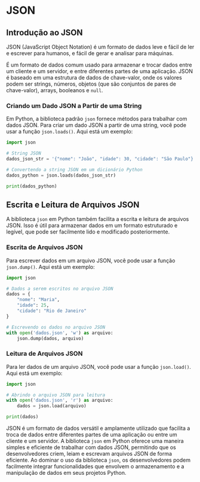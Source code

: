 # JSON

## Introdução ao JSON

JSON (JavaScript Object Notation) é um formato de dados leve e fácil de ler e escrever para humanos, e fácil de gerar e analisar para máquinas.

É um formato de dados comum usado para armazenar e trocar dados entre um cliente e um servidor, e entre diferentes partes de uma aplicação. JSON é baseado em uma estrutura de dados de chave-valor, onde os valores podem ser strings, números, objetos (que são conjuntos de pares de chave-valor), arrays, booleanos e `null`.

### Criando um Dado JSON a Partir de uma String

Em Python, a biblioteca padrão `json` fornece métodos para trabalhar com dados JSON. Para criar um dado JSON a partir de uma string, você pode usar a função `json.loads()`. Aqui está um exemplo:

``` python
import json

# String JSON
dados_json_str = '{"nome": "João", "idade": 30, "cidade": "São Paulo"}'

# Convertendo a string JSON em um dicionário Python
dados_python = json.loads(dados_json_str)

print(dados_python)
```

## Escrita e Leitura de Arquivos JSON

A biblioteca `json` em Python também facilita a escrita e leitura de arquivos JSON. Isso é útil para armazenar dados em um formato estruturado e legível, que pode ser facilmente lido e modificado posteriormente.

### Escrita de Arquivos JSON

Para escrever dados em um arquivo JSON, você pode usar a função `json.dump()`. Aqui está um exemplo:

``` python
import json

# Dados a serem escritos no arquivo JSON
dados = {
    "nome": "Maria",
    "idade": 25,
    "cidade": "Rio de Janeiro"
}

# Escrevendo os dados no arquivo JSON
with open('dados.json', 'w') as arquivo:
    json.dump(dados, arquivo)
```

### Leitura de Arquivos JSON

Para ler dados de um arquivo JSON, você pode usar a função `json.load()`. Aqui está um exemplo:

``` python
import json

# Abrindo o arquivo JSON para leitura
with open('dados.json', 'r') as arquivo:
    dados = json.load(arquivo)

print(dados)
```

JSON é um formato de dados versátil e amplamente utilizado que facilita a troca de dados entre diferentes partes de uma aplicação ou entre um cliente e um servidor. A biblioteca `json` em Python oferece uma maneira simples e eficiente de trabalhar com dados JSON, permitindo que os desenvolvedores criem, leiam e escrevam arquivos JSON de forma eficiente. Ao dominar o uso da biblioteca `json`, os desenvolvedores podem facilmente integrar funcionalidades que envolvem o armazenamento e a manipulação de dados em seus projetos Python.